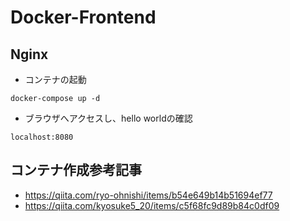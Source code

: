 # Docker-Frontend
## Nginx
- コンテナの起動
```
docker-compose up -d
```
- ブラウザへアクセスし、hello worldの確認
```
localhost:8080
```

## コンテナ作成参考記事
- https://qiita.com/ryo-ohnishi/items/b54e649b14b51694ef77
- https://qiita.com/kyosuke5_20/items/c5f68fc9d89b84c0df09